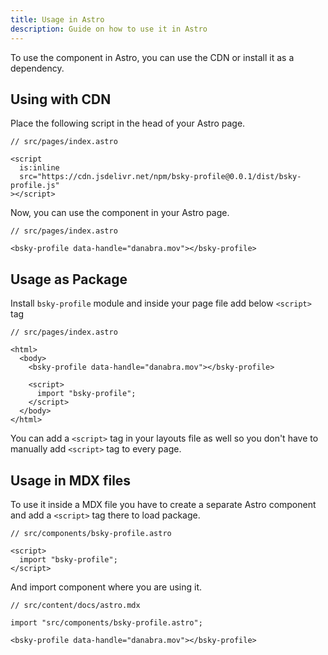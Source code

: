 ```yaml
---
title: Usage in Astro
description: Guide on how to use it in Astro
---
```


To use the component in Astro, you can use the CDN or install it as a dependency.

## Using with CDN

Place the following script in the head of your Astro page.

```astro
// src/pages/index.astro

<script
  is:inline
  src="https://cdn.jsdelivr.net/npm/bsky-profile@0.0.1/dist/bsky-profile.js"
></script>
```

Now, you can use the component in your Astro page.

```astro
// src/pages/index.astro

<bsky-profile data-handle="danabra.mov"></bsky-profile>
```

## Usage as Package

Install `bsky-profile` module and inside your page file add below `<script>` tag

```astro
// src/pages/index.astro

<html>
  <body>
    <bsky-profile data-handle="danabra.mov"></bsky-profile>

    <script>
      import "bsky-profile";
    </script>
  </body>
</html>
```

You can add a `<script>` tag in your layouts file as well so you don't have to manually add `<script>` tag to every page.

## Usage in MDX files

To use it inside a MDX file you have to create a separate Astro component and add a `<script>` tag there to load package.

```astro
// src/components/bsky-profile.astro

<script>
  import "bsky-profile";
</script>
```

And import component where you are using it.

```mdx
// src/content/docs/astro.mdx

import "src/components/bsky-profile.astro";

<bsky-profile data-handle="danabra.mov"></bsky-profile>
```
